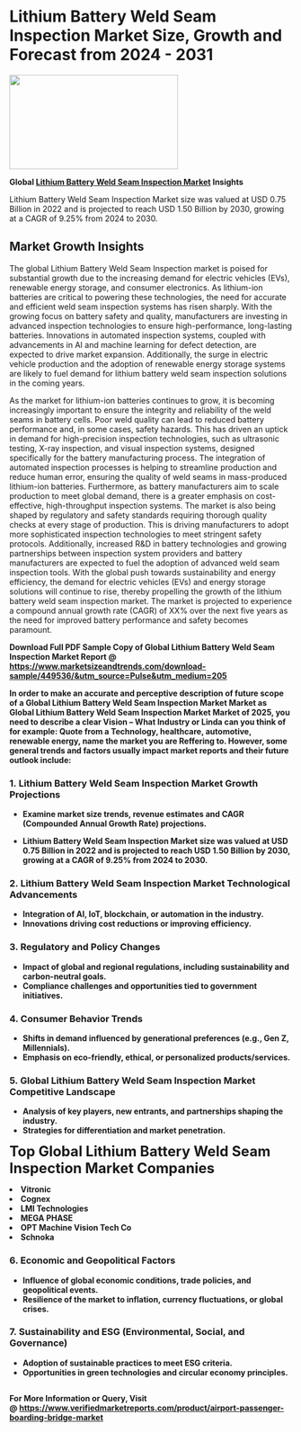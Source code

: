 <H1>Lithium Battery Weld Seam Inspection Market Size, Growth and Forecast from 2024 - 2031</H1><img class="aligncenter size-medium wp-image-584254" src="https://thirdeyenews.in/wp-content/uploads/2024/09/Global-Market-Research-300x168.jpeg" alt="" width="300" height="168" /><p><strong>Global&nbsp;<a href="https://www.marketsizeandtrends.com/download-sample/449536/&amp;utm_source=Pulse&amp;utm_medium=205">Lithium Battery Weld Seam Inspection Market</a> Insights</strong></p><p>Lithium Battery Weld Seam Inspection Market size was valued at USD 0.75 Billion in 2022 and is projected to reach USD 1.50 Billion by 2030, growing at a CAGR of 9.25% from 2024 to 2030.</p><p><h2>Market Growth Insights</h2> <p>The global Lithium Battery Weld Seam Inspection market is poised for substantial growth due to the increasing demand for electric vehicles (EVs), renewable energy storage, and consumer electronics. As lithium-ion batteries are critical to powering these technologies, the need for accurate and efficient weld seam inspection systems has risen sharply. With the growing focus on battery safety and quality, manufacturers are investing in advanced inspection technologies to ensure high-performance, long-lasting batteries. Innovations in automated inspection systems, coupled with advancements in AI and machine learning for defect detection, are expected to drive market expansion. Additionally, the surge in electric vehicle production and the adoption of renewable energy storage systems are likely to fuel demand for lithium battery weld seam inspection solutions in the coming years.</p> <p><strong></strong></p> <p>As the market for lithium-ion batteries continues to grow, it is becoming increasingly important to ensure the integrity and reliability of the weld seams in battery cells. Poor weld quality can lead to reduced battery performance and, in some cases, safety hazards. This has driven an uptick in demand for high-precision inspection technologies, such as ultrasonic testing, X-ray inspection, and visual inspection systems, designed specifically for the battery manufacturing process. The integration of automated inspection processes is helping to streamline production and reduce human error, ensuring the quality of weld seams in mass-produced lithium-ion batteries. Furthermore, as battery manufacturers aim to scale production to meet global demand, there is a greater emphasis on cost-effective, high-throughput inspection systems. The market is also being shaped by regulatory and safety standards requiring thorough quality checks at every stage of production. This is driving manufacturers to adopt more sophisticated inspection technologies to meet stringent safety protocols. Additionally, increased R&D in battery technologies and growing partnerships between inspection system providers and battery manufacturers are expected to fuel the adoption of advanced weld seam inspection tools. With the global push towards sustainability and energy efficiency, the demand for electric vehicles (EVs) and energy storage solutions will continue to rise, thereby propelling the growth of the lithium battery weld seam inspection market. The market is projected to experience a compound annual growth rate (CAGR) of XX% over the next five years as the need for improved battery performance and safety becomes paramount. <p><strong></p><p><span class=""><strong>Download Full PDF Sample Copy of Global Lithium Battery Weld Seam Inspection Market Report</strong> @ <a href="https://www.marketsizeandtrends.com/download-sample/449536/&amp;utm_source=Pulse&amp;utm_medium=205" target="_blank">https://www.marketsizeandtrends.com/download-sample/449536/&amp;utm_source=Pulse&amp;utm_medium=205</a></span></p><p>In order to make an accurate and perceptive description of future scope of a Global&nbsp;Lithium Battery Weld Seam Inspection Market Market as Global&nbsp;Lithium Battery Weld Seam Inspection Market Market of 2025, you need to describe a clear Vision &ndash; What Industry or Linda can you think of for example: Quote from a Technology, healthcare, automotive, renewable energy, name the market you are Reffering to. However, some general trends and factors usually impact market reports and their future outlook include:</p><h3>1.&nbsp;<strong>Lithium Battery Weld Seam Inspection Market Growth Projections</strong></h3><ul><li>Examine market size trends, revenue estimates and CAGR (Compounded Annual Growth Rate) projections.</li><li><p>Lithium Battery Weld Seam Inspection Market size was valued at USD 0.75 Billion in 2022 and is projected to reach USD 1.50 Billion by 2030, growing at a CAGR of 9.25% from 2024 to 2030.</p></li></ul><h3>2.&nbsp;<strong>Lithium Battery Weld Seam Inspection Market Technological Advancements</strong></h3><ul><li>Integration of AI, IoT, blockchain, or automation in the industry.</li><li>Innovations driving cost reductions or improving efficiency.</li></ul><h3>3.&nbsp;<strong>Regulatory and Policy Changes</strong></h3><ul><li>Impact of global and regional regulations, including sustainability and carbon-neutral goals.</li><li>Compliance challenges and opportunities tied to government initiatives.</li></ul><h3>4.&nbsp;<strong>Consumer Behavior Trends</strong></h3><ul><li>Shifts in demand influenced by generational preferences (e.g., Gen Z, Millennials).</li><li>Emphasis on eco-friendly, ethical, or personalized products/services.</li></ul><h3>5.&nbsp;<strong>Global Lithium Battery Weld Seam Inspection Market Competitive Landscape</strong></h3><ul><li>Analysis of key players, new entrants, and partnerships shaping the industry.</li><li>Strategies for differentiation and market penetration.</li></ul><p data-pm-slice="1 1 []"><span style="color: inherit; font-family: inherit; font-size: 25px;">Top Global Lithium Battery Weld Seam Inspection Market Companies</span></p><div class="" data-test-id=""><p><li>Vitronic</li><li> Cognex</li><li> LMI Technologies</li><li> MEGA PHASE</li><li> OPT Machine Vision Tech Co</li><li> Schnoka</li></p></div><h3>6.&nbsp;<strong>Economic and Geopolitical Factors</strong></h3><ul><li>Influence of global economic conditions, trade policies, and geopolitical events.</li><li>Resilience of the market to inflation, currency fluctuations, or global crises.</li></ul><h3>7.&nbsp;<strong>Sustainability and ESG (Environmental, Social, and Governance)</strong></h3><ul><li>Adoption of sustainable practices to meet ESG criteria.</li><li>Opportunities in green technologies and circular economy principles.</li></ul><h2><strong style="font-size: 14px;">For More Information or Query, Visit @&nbsp;</strong><a style="background-color: #ffffff; font-size: 14px;" href="https://www.marketsizeandtrends.com/report/lithium-battery-weld-seam-inspection-market/" target="_blank">https://www.verifiedmarketreports.com/product/airport-passenger-boarding-bridge-market</a></h2>
